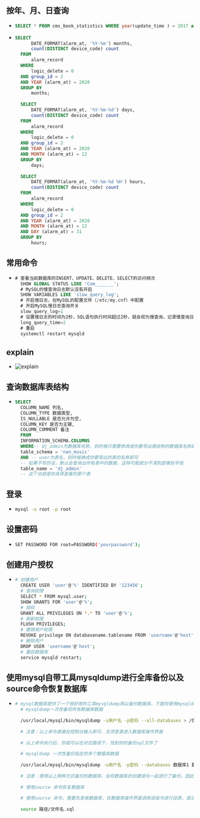 ## 按年、月、日查询

* ```sql
  SELECT * FROM cms_book_statistics WHERE year(update_time ) = 2017 and month(update_time )= 09 and day(update_time ) = 27 and hour(update_time) = 12
  ```

* ```sql
  SELECT
    	DATE_FORMAT(alarm_at, '%Y-%m') months,
    	count(DISTINCT device_code) count
    FROM
    	alarm_record
    WHERE
    	logic_delete = 0
    AND group_id = 2
    AND YEAR (alarm_at) = 2020
    GROUP BY
    	months;
    
    SELECT
    	DATE_FORMAT(alarm_at, '%Y-%m-%d') days,
    	count(DISTINCT device_code) count
    FROM
    	alarm_record
    WHERE
    	logic_delete = 0
    AND group_id = 2
    AND YEAR (alarm_at) = 2020
    AND MONTH (alarm_at) = 12
    GROUP BY
    	days;
    
    SELECT
    	DATE_FORMAT(alarm_at, '%Y-%m-%d %H') hours,
    	count(DISTINCT device_code) count
    FROM
    	alarm_record
    WHERE
    	logic_delete = 0
    AND group_id = 2
    AND YEAR (alarm_at) = 2020
    AND MONTH (alarm_at) = 12
    AND DAY (alarm_at) = 31
    GROUP BY
    	hours;
  ```

## 常用命令

* ```sql
  # 查看当前数据库的INSERT、UPDATE、DELETE、SELECT的访问频次
    SHOW GLOBAL STATUS LIKE 'Com_______';
    # MySQL的慢查询日志默认没有开启
    SHOW VARIABLES LIKE 'slow_query_log';
    # 开启慢日志，在MySQL的配置文件（/etc/my.cnf）中配置
    # 开启MySQL慢日志查询开关
    slow_query_log=1
    # 设置慢日志的时间为2秒，SQL语句执行时间超过2秒，就会视为慢查询，记录慢查询日志
    long_query_time=2
    # 重启
    systemctl restart mysqld
  ```

## **explain**

* ![explain](../file/image/mysql/watermark,type_d3F5LXplbmhlaQ,shadow_50,text_Q1NETiBA5ZCR5aSp5YaN5YCfNTAw5bm0,size_20,color_FFFFFF,t_70,g_se,x_16.png)

## 查询数据库表结构

* ```sql
  SELECT
  	COLUMN_NAME 列名,
  	COLUMN_TYPE 数据类型,
  	IS_NULLABLE 是否允许为空,
  	COLUMN_KEY 是否为主键,
  	COLUMN_COMMENT 备注 
    FROM
  	INFORMATION_SCHEMA.COLUMNS 
  	WHERE-- dj_admin为数据库名称，到时候只需要修改成你要导出表结构的数据库名称即可
  	table_schema = 'nan_music' 
  	AND -- user为表名，到时候换成你要导出的表的名称即可
    -- 如果不写的话，默认会查询出所有表中的数据，这样可能就分不清到底哪些字段
  	table_name = 'dj_admin'
    -- 这个也就是你具体查看的那个表
  ```

## 登录

* ```bash
  mysql -u root -p root
  ```

## 设置密码

* ```bash
  SET PASSWORD FOR root=PASSWORD('yourpassword');
  ```

## 创建用户授权

* ```bash
  # 创建用户
    CREATE USER 'user'@'%' IDENTIFIED BY '123456';
    # 查询权限
    SELECT * FROM mysql.user;
    SHOW GRANTS FOR 'user'@'%';
    # 授权
    GRANT ALL PRIVILEGES ON *.* TO 'user'@'%';
    # 刷新权限
    FLUSH PRIVILEGES;
    # 撤销用户权限
    REVOKE privilege ON databasename.tablename FROM 'username'@'host';
    # 删除用户
    DROP USER 'username'@'host';
    # 重启数据库
    service mysqld restart;
  ```

## 使用mysql自带工具mysqldump进行全库备份以及source命令恢复数据库

* ```bash
  # mysql数据库提供了一个很好用的工具mysqldump用以备份数据库，下面将使用mysqldump命令进行备份所有数据库以及指定数据库
    # mysqldump一次性备份所有数据库数据
    
    /usr/local/mysql/bin/mysqldump -u用户名 -p密码 --all-databases > /保存路径/文件名.sql
    
    # 注意：以上命令直接在控制台输入即可，无须登录进入数据库操作界面
    
    # 以上命令执行后，你就可以在对应路径下，找到你的备份sql文件了
    
    # mysqldump 一次性备份指定的多个数据库数据
    
    /usr/local/mysql/bin/mysqldump -u用户名 -p密码 --databases 数据库1 数据库2... > 保存路径/文件名.sql
    
    # 注意：使用以上两种方式备份的数据库，会将数据库的创建语句一起进行了备份。因此，还原时，无须先创建数据库再进行还原。有一些远程连接数据库的工具，也提供了备份的功能，但备份的sql文件中，不一定备份了数据库创建语句，因此，还原时，要保存数据库已经创建了，否则还原不了
    
    # 使用source 命令恢复数据库
    
    # 使用source 命令，需要先登录数据库，在数据库操作界面调用该指令进行还原，语法如下
    
    source 路径/文件名.sql
  ```

